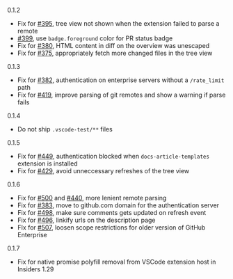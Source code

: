 0.1.2
 - Fix for [#395](https://github.com/Microsoft/vscode-pull-request-github/issues/395), tree view not shown when the extension failed to parse a remote
 - [#399](https://github.com/Microsoft/vscode-pull-request-github/issues/399), use `badge.foreground` color for PR status badge
 - Fix for [#380](https://github.com/Microsoft/vscode-pull-request-github/issues/380), HTML content in diff on the overview was unescaped
 - Fix for [#375](https://github.com/Microsoft/vscode-pull-request-github/issues/375), appropriately fetch more changed files in the tree view

0.1.3
- Fix for [#382](https://github.com/Microsoft/vscode-pull-request-github/issues/382), authentication on enterprise servers without a `/rate_limit` path
- Fix for [#419](https://github.com/Microsoft/vscode-pull-request-github/issues/419), improve parsing of git remotes and show a warning if parse fails

0.1.4
- Do not ship `.vscode-test/**` files

0.1.5
- Fix for [#449](https://github.com/Microsoft/vscode-pull-request-github/issues/449), authentication blocked when `docs-article-templates` extension is installed
- Fix for [#429](https://github.com/Microsoft/vscode-pull-request-github/issues/429), avoid unneccessary refreshes of the tree view

0.1.6
- Fix for [#500](https://github.com/Microsoft/vscode-pull-request-github/issues/500) and [#440](https://github.com/Microsoft/vscode-pull-request-github/issues/440), more lenient remote parsing
- Fix for [#383](https://github.com/Microsoft/vscode-pull-request-github/issues/383), move to github.com domain for the authentication server
- Fix for [#498](https://github.com/Microsoft/vscode-pull-request-github/issues/498), make sure comments gets updated on refresh event
- Fix for [#496](https://github.com/Microsoft/vscode-pull-request-github/issues/496), linkify urls on the description page
- FIx for [#507](https://github.com/Microsoft/vscode-pull-request-github/issues/507), loosen scope restrictions for older version of GitHub Enterprise

0.1.7
- Fix for native promise polyfill removal from VSCode extension host in Insiders 1.29